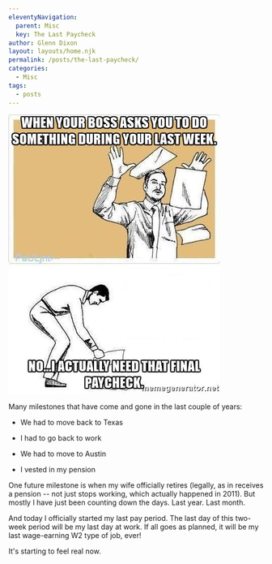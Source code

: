 ```yaml
---
eleventyNavigation:
  parent: Misc
  key: The Last Paycheck
author: Glenn Dixon
layout: layouts/home.njk
permalink: /posts/the-last-paycheck/
categories:
  - Misc
tags:
  - posts
---
```

![](/img/2018/07/paycheck.jpg)

Many milestones that have come and gone in the last couple of years:

* We had to move back to Texas
  
* I had to go back to work
  
* We had to move to Austin
  
* I vested in my pension

One future milestone is when my wife officially retires (legally, as in receives a pension -- not just stops working, which actually happened in 2011). But mostly I have just been counting down the days. Last year. Last month.

And today I officially started my last pay period. The last day of this two-week period will be my last day at work. If all goes as planned, it will be my last wage-earning W2 type of job, ever!

It's starting to feel real now.